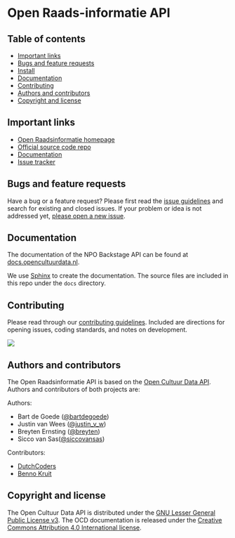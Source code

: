# Open Raads-informatie API



## Table of contents

 - [Important links](#important-links)
 - [Bugs and feature requests](#bugs-and-feature-requests)
 - [Install](https://github.com/openstate/open-raadsinformatie/blob/master/INSTALL.rst)
 - [Documentation](#documentation)
 - [Contributing](#contributing)
 - [Authors and contributors](#authors-and-contributors)
 - [Copyright and license](#copyright-and-license)

## Important links
 - [Open Raadsinformatie homepage](http://openraadsinformatie.nl/)
 - [Official source code repo](https://github.com/openstate/open-raadsinformatie/)
 - [Documentation](http://docs.openraadsinformatie.nl/)
 - [Issue tracker](https://github.com/openstate/open-raadsinformatie/issues)

## Bugs and feature requests

Have a bug or a feature request? Please first read the [issue guidelines](https://github.com/openstate/open-raadsinformatie/blob/master/docs/dev/getting_started.rst) and search for existing and closed issues. If your problem or idea is not addressed yet, [please open a new issue](https://github.com/openstate/open-raadsinformatie/issues/new).

## Documentation

The documentation of the NPO Backstage API can be found at [docs.opencultuurdata.nl](http://docs.openraadsinformatie.nl/).

We use [Sphinx](http://sphinx-doc.org/) to create the documentation. The source files are included in this repo under the `docs` directory.  

## Contributing

Please read through our [contributing guidelines](https://github.com/openstate/open-raadsinformatie/blob/master/docs/dev/getting_started.rst). Included are directions for opening issues, coding standards, and notes on development.

<img src="https://travis-ci.org/openstate/open-raadsinformatie.svg?branch=master" />

## Authors and contributors

The Open Raadsinformatie API is based on the [Open Cultuur Data API](https://github.com/openstate/open-cultuur-data/). Authors and contributors of both projects are:

Authors:

* Bart de Goede ([@bartdegoede](https://twitter.com/bartdegoede))
* Justin van Wees ([@justin_v_w](https://twitter.com/justin_v_w))
* Breyten Ernsting ([@breyten](https://twitter.com/breyten))
* Sicco van Sas([@siccovansas](https://twitter.com/siccovansas))

Contributors:

* [DutchCoders](http://dutchcoders.io/)
* [Benno Kruit](https://github.com/bennokr)

## Copyright and license

The Open Cultuur Data API is distributed under the [GNU Lesser General Public License v3](https://www.gnu.org/licenses/lgpl.html). The OCD documentation is released under the [Creative Commons Attribution 4.0 International license](http://creativecommons.org/licenses/by/4.0/).
